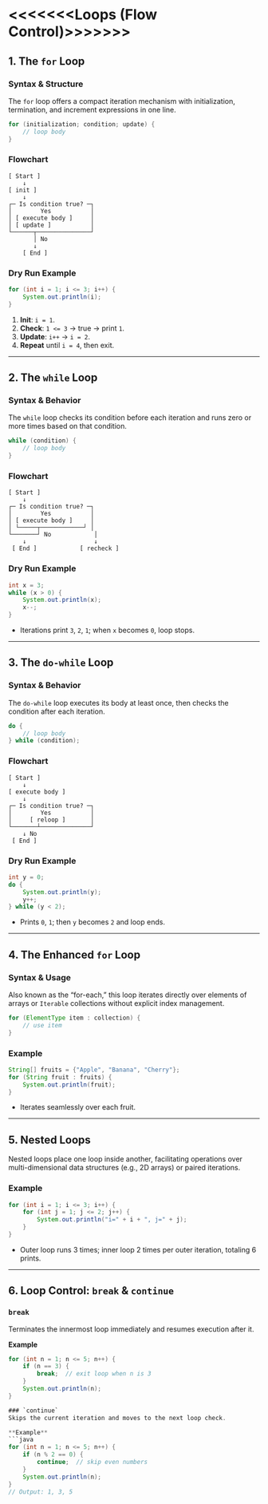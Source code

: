 # <<<<<<<Loops (Flow Control)>>>>>>>

## 1. The `for` Loop

### Syntax & Structure  
The `for` loop offers a compact iteration mechanism with initialization, termination, and increment expressions in one line.  
```java
for (initialization; condition; update) {
    // loop body
}
```

### Flowchart  
```
[ Start ]
    ↓
[ init ]
    ↓
┌─ Is condition true? ─┐
│        Yes           │
│ [ execute body ]     │
│ [ update ]           │
└──────┬───────────────┘
       │ No
       ↓
    [ End ]
```

### Dry Run Example  
```java
for (int i = 1; i <= 3; i++) {
    System.out.println(i);
}
```  
1. **Init**: `i = 1`.  
2. **Check**: `1 <= 3` → true → print `1`.  
3. **Update**: `i++` → `i = 2`.  
4. **Repeat** until `i = 4`, then exit.  

---

## 2. The `while` Loop

### Syntax & Behavior  
The `while` loop checks its condition before each iteration and runs zero or more times based on that condition.  
```java
while (condition) {
    // loop body
}
```

### Flowchart  
```
[ Start ]
    ↓
┌─ Is condition true? ─┐
│        Yes           │
│ [ execute body ]     │
│ └─────┬────────────┘ │
└───────┘ No            │
    ↓                   ↓
 [ End ]            [ recheck ]
```

### Dry Run Example  
```java
int x = 3;
while (x > 0) {
    System.out.println(x);
    x--;
}
```  
- Iterations print `3`, `2`, `1`; when `x` becomes `0`, loop stops.  

---

## 3. The `do-while` Loop

### Syntax & Behavior  
The `do-while` loop executes its body at least once, then checks the condition after each iteration.  
```java
do {
    // loop body
} while (condition);
```  

### Flowchart  
```
[ Start ]
    ↓
[ execute body ]
    ↓
┌─ Is condition true? ─┐
│        Yes           │
│     [ reloop ]       │
└───────┴──────────────┘
    ↓ No
 [ End ]
```

### Dry Run Example  
```java
int y = 0;
do {
    System.out.println(y);
    y++;
} while (y < 2);
```  
- Prints `0`, `1`; then `y` becomes `2` and loop ends.  

---

## 4. The Enhanced `for` Loop

### Syntax & Usage  
Also known as the “for-each,” this loop iterates directly over elements of arrays or `Iterable` collections without explicit index management.  
```java
for (ElementType item : collection) {
    // use item
}
```    

### Example  
```java
String[] fruits = {"Apple", "Banana", "Cherry"};
for (String fruit : fruits) {
    System.out.println(fruit);
}
```  
- Iterates seamlessly over each fruit.  

---

## 5. Nested Loops

Nested loops place one loop inside another, facilitating operations over multi-dimensional data structures (e.g., 2D arrays) or paired iterations.  

### Example  
```java
for (int i = 1; i <= 3; i++) {
    for (int j = 1; j <= 2; j++) {
        System.out.println("i=" + i + ", j=" + j);
    }
}
```  
- Outer loop runs 3 times; inner loop 2 times per outer iteration, totaling 6 prints.  

---

## 6. Loop Control: `break` & `continue`

### `break`  
Terminates the innermost loop immediately and resumes execution after it.  

**Example**  
```java
for (int n = 1; n <= 5; n++) {
    if (n == 3) {
        break;  // exit loop when n is 3
    }
    System.out.println(n);
}

### `continue`  
Skips the current iteration and moves to the next loop check.  

**Example**  
```java
for (int n = 1; n <= 5; n++) {
    if (n % 2 == 0) {
        continue;  // skip even numbers
    }
    System.out.println(n);
}
// Output: 1, 3, 5
```  